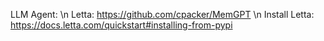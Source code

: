 LLM Agent: \n
Letta: https://github.com/cpacker/MemGPT \n
Install Letta: https://docs.letta.com/quickstart#installing-from-pypi
